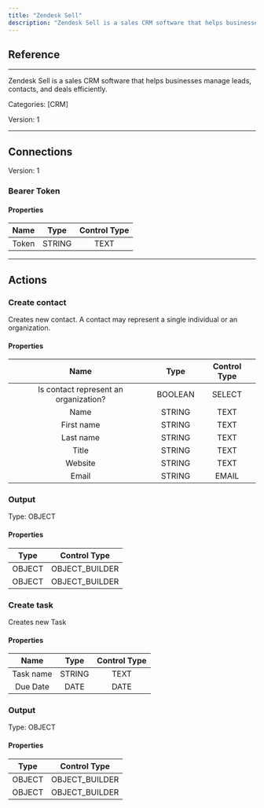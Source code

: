 ```yaml
---
title: "Zendesk Sell"
description: "Zendesk Sell is a sales CRM software that helps businesses manage leads, contacts, and deals efficiently."
---
```

## Reference
<hr />

Zendesk Sell is a sales CRM software that helps businesses manage leads, contacts, and deals efficiently.

Categories: [CRM]

Version: 1

<hr />



## Connections

Version: 1


### Bearer Token

#### Properties

|      Name      |     Type     |     Control Type     |
|:--------------:|:------------:|:--------------------:|
| Token | STRING | TEXT  |





<hr />





## Actions


### Create contact
Creates new contact. A contact may represent a single individual or an organization.

#### Properties

|      Name      |     Type     |     Control Type     |
|:--------------:|:------------:|:--------------------:|
| Is contact represent an organization? | BOOLEAN | SELECT  |
| Name | STRING | TEXT  |
| First name | STRING | TEXT  |
| Last name | STRING | TEXT  |
| Title | STRING | TEXT  |
| Website | STRING | TEXT  |
| Email | STRING | EMAIL  |


### Output



Type: OBJECT

#### Properties

|     Type     |     Control Type     |
|:------------:|:--------------------:|
| OBJECT | OBJECT_BUILDER  |
| OBJECT | OBJECT_BUILDER  |





### Create task
Creates new Task

#### Properties

|      Name      |     Type     |     Control Type     |
|:--------------:|:------------:|:--------------------:|
| Task name | STRING | TEXT  |
| Due Date | DATE | DATE  |


### Output



Type: OBJECT

#### Properties

|     Type     |     Control Type     |
|:------------:|:--------------------:|
| OBJECT | OBJECT_BUILDER  |
| OBJECT | OBJECT_BUILDER  |





